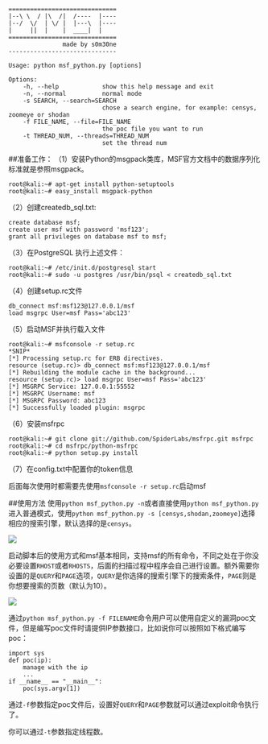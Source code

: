     ==============================
    |--\ \  / |\  /|  /----  |----
    |--/  \/  | \/ |  |---\  |----
    |     ||  |    |  ____|  |
    ==============================
                   made by s0m30ne
    ------------------------------

    Usage: python msf_python.py [options] 

    Options:  
        -h, --help            show this help message and exit  
        -n, --normal          normal mode  
        -s SEARCH, --search=SEARCH  
                              chose a search engine, for example: censys, zoomeye or shodan  
        -f FILE_NAME, --file=FILE_NAME  
                              the poc file you want to run  
        -t THREAD_NUM, --threads=THREAD_NUM  
                              set the thread num

##准备工作：
（1）安装Python的msgpack类库，MSF官方文档中的数据序列化标准就是参照msgpack。

    root@kali:~# apt-get install python-setuptools
    root@kali:~# easy_install msgpack-python
 
（2）创建createdb_sql.txt:

    create database msf;
    create user msf with password 'msf123';
    grant all privileges on database msf to msf;
 
（3）在PostgreSQL 执行上述文件：

    root@kali:~# /etc/init.d/postgresql start
    root@kali:~# sudo -u postgres /usr/bin/psql < createdb_sql.txt
 
（4）创建setup.rc文件

    db_connect msf:msf123@127.0.0.1/msf
    load msgrpc User=msf Pass='abc123'
 
（5）启动MSF并执行载入文件

    root@kali:~# msfconsole -r setup.rc
    *SNIP*
    [*] Processing setup.rc for ERB directives.
    resource (setup.rc)> db_connect msf:msf123@127.0.0.1/msf
    [*] Rebuilding the module cache in the background...
    resource (setup.rc)> load msgrpc User=msf Pass='abc123'
    [*] MSGRPC Service: 127.0.0.1:55552
    [*] MSGRPC Username: msf
    [*] MSGRPC Password: abc123
    [*] Successfully loaded plugin: msgrpc
 
（6）安装msfrpc

    root@kali:~# git clone git://github.com/SpiderLabs/msfrpc.git msfrpc
    root@kali:~# cd msfrpc/python-msfrpc
    root@kali:~# python setup.py install

（7）在config.txt中配置你的token信息

后面每次使用时都需要先使用`msfconsole -r setup.rc`启动msf

##使用方法
使用`python msf_python.py -n`或者直接使用`python msf_python.py`进入普通模式，使用`python msf_python.py -s [censys,shodan,zoomeye]`选择相应的搜索引擎，默认选择的是`censys`。

![](http://7xp22c.com1.z0.glb.clouddn.com/welcome.PNG)

启动脚本后的使用方式和msf基本相同，支持msf的所有命令，不同之处在于你没必要设置`RHOST`或者`RHOSTS`，后面的扫描过程中程序会自己进行设置。额外需要你设置的是`QUERY`和`PAGE`选项，`QUERY`是你选择的搜索引擎下的搜索条件，`PAGE`则是你想要搜索的页数（默认为10）。

![](http://7xp22c.com1.z0.glb.clouddn.com/options.PNG)

通过`python msf_python.py -f FILENAME`命令用户可以使用自定义的漏洞poc文件，但是编写poc文件时请提供IP参数接口，比如说你可以按照如下格式编写poc：

    import sys
    def poc(ip):
        manage with the ip
        ...
    if __name__ == "__main__":
        poc(sys.argv[1])

通过`-f`参数指定poc文件后，设置好`QUERY`和`PAGE`参数就可以通过exploit命令执行了。

你可以通过`-t`参数指定线程数。